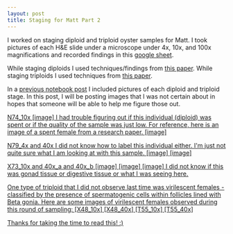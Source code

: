 ```yaml
---
layout: post
title: Staging for Matt Part 2
---
```


I worked on staging diploid and triploid oyster samples for Matt. I took pictures of each
H&E slide under a microscope under 4x, 10x, and 100x magnifications and recorded findings in
this [google sheet](https://docs.google.com/spreadsheets/d/1fqYHdkFAxkhkaCjyz1m-wtLuHCWAQXIDzCgza5Ya_9I/edit?usp=sharing). 

While staging diploids I used techniques/findings from [this paper](https://www.researchgate.net/publication/340952942_Reproductive_cycle_of_the_non-native_Pacific_oyster_Crassostrea_gigas_in_the_Adriatic_Sea). While staging triploids I used techniques from [this paper](https://www.sciencedirect.com/science/article/pii/S0044848620329306?casa_token=tqUzcpjXG-wAAAAA:doKCwVDSAQeaG8wClipCHG5kGXUbfCqvFwke0EE_JrXOAbedIjBtddc33xq8GH78lFMBtlvUIQ).

In a [previous notebook post](https://drlawson.github.io/Updated-Oyster-Pics-for-Matt/) I included pictures of each diploid and triploid stage. In this post, I will be posting images that I was not certain about in hopes that someone will be able to help me figure those out. 

<u>N74_10x
[image]
I had trouble figuring out if this individual (diploid) was spent or if the quality of the sample was just low. For reference, here is an image of a spent female from a [research paper](https://www.researchgate.net/publication/340952942_Reproductive_cycle_of_the_non-native_Pacific_oyster_Crassostrea_gigas_in_the_Adriatic_Sea).
[image]

<u>N79_4x and 40x
I did not know how to label this individual either. I'm just not quite sure what I am looking at with this sample. 
[image]
[image]

<u>X73_10x and 40x_a and 40x_b
[image]
[image]
[image]
I did not know if this was gonad tissue or digestive tissue or what I was seeing here. 



One type of triploid that I did not observe last time was virilescent females - classified by the presence of spermatogenic cells within follicles lined with Beta gonia. Here are some images of virilescent females observed during this round of sampling: 
[X48_10x]
[X48_40x]
[T55_10x]
[T55_40x]

Thanks for taking the time to read this! :)
